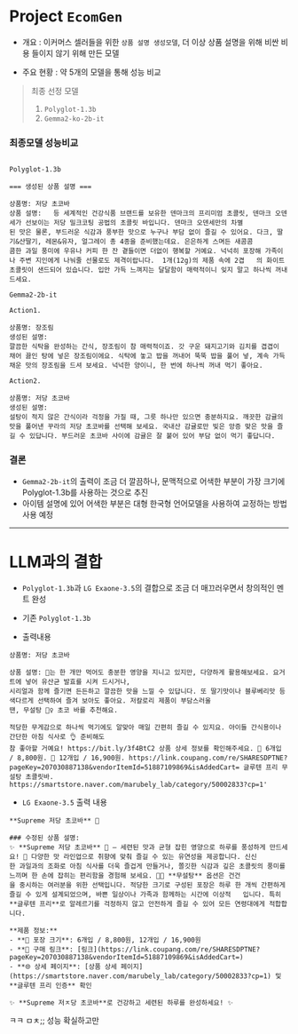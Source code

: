 # Project `EcomGen`

- 개요 : 이커머스 셀러들을 위한 `상품 설명 생성모델`, 더 이상 상품 설명을 위해 비싼 비용 들이지 않기 위해 만든 모델 


- 주요 현황 : 약 5개의 모델을 통해 성능 비교 

> 최종 선정 모델 
> 1. `Polyglot-1.3b`
> 2. `Gemma2-ko-2b-it`

### 최종모델 성능비교 

``` text

Polyglot-1.3b

=== 생성된 상품 설명 ===

상품명: 저당 초코바
상품 설명:   등 세계적인 건강식품 브랜드를 보유한 덴마크의 프리미엄 초콜릿, 덴마크 오덴세가 선보이는 저당 밀크코팅 공법의 초콜릿 바입니다. 덴마크 오덴세만의 차별
된 맛은 물론, 부드러운 식감과 풍부한 맛으로 누구나 부담 없이 즐길 수 있어요. 다크, 딸기&산딸기, 레몬&유자, 얼그레이 총 4종을 준비했는데요. 은은하게 스며든 새콤콤
콤한 과일 풍미에 우유나 커피 한 잔 곁들이면 더없이 행복할 거예요. 넉넉히 포장해 가족이나 주변 지인에게 나눠줄 선물로도 제격이랍니다.  1개(12g)의 제품 속에 2겹   의 화이트초콜릿이 샌드되어 있습니다. 입안 가득 느껴지는 달달함이 매력적이니 잊지 말고 하나씩 꺼내드세요.  
```


```text
Gemma2-2b-it 

Action1. 

상품명: 장조림
생성된 설명:
깔끔한 식탁을 완성하는 간식, 장조림이 참 매력적이죠. 갓 구운 돼지고기와 김치를 겹겹이 채어 끓인 탕에 넣은 장조림이에요. 식탁에 놓고 밥을 꺼내어 뚝뚝 밥을 풀어 넣, 계속 가득 채운 맛의 장조림을 드셔 보세요. 넉넉한 양이니, 한 번에 하나씩 꺼내 먹기 좋아요.

Action2. 

상품명: 저당 초코바
생성된 설명:
설탕이 적지 않은 간식이라 걱정을 가질 때, 그릇 하나만 있으면 충분하지요. 깨끗한 감귤의 맛을 풀어낸 꾸라의 저당 초코바를 선택해 보세요. 국내산 감귤로만 빚은 앙증 맞은 맛을 즐길 수 있답니다. 부드러운 초코바 사이에 감귤은 잘 붙어 있어 부담 없이 먹기 좋답니다.
```

### 결론 

- `Gemma2-2b-it`의 출력이 조금 더 깔끔하나, 문맥적으로 어색한 부분이 가장 크기에 Polyglot-1.3b를 사용하는 것으로 추진 
- 아이템 설명에 있어 어색한 부분은 대형 한국형 언어모델을 사용하여 교정하는 방법 사용 예정

----

# LLM과의 결합 

- `Polyglot-1.3b`과 `LG Exaone-3.5`의 결합으로 조금 더 매끄러우면서 창의적인 멘트 완성 
    
  
- 기존 `Polyglot-1.3b` 

- 출력내용 
``` text
상품명: 저당 초코바

상품 설명: 🍫는 한 개만 먹어도 충분한 영양을 지니고 있지만, 다양하게 활용해보세요. 요거트에 넣어 유산균 발효를 시켜 드시거나, 
시리얼과 함께 즐기면 든든하고 깔끔한 맛을 느낄 수 있답니다. 또 딸기맛이나 블루베리맛 등 색다르게 선택하여 즐겨 보아도 좋아요. 저칼로리 제품이 부담스러울 
땐, 무설탕 🙅♀️ 초코 바를 추천해요. 

적당한 무게감으로 하나씩 먹기에도 알맞아 매일 간편히 즐길 수 있지요. 아이들 간식용이나 간단한 아침 식사로 👌 준비해도  
참 좋아할 거예요! https://bit.ly/3f4BtC2 상품 상세 정보를 확인해주세요. 📢 6개입 / 8,800원. 🎈 12개입 / 16,900원. https://link.coupang.com/re/SHARESDPTNE?pageKey=207030887138&vendorItemId=51887109869&isAddedCart= 글루텐 프리 무설탕 초콜릿바. https://smartstore.naver.com/marubely_lab/category/50002833?cp=1'
```

- `LG Exaone-3.5` 출력 내용
```text
**Supreme 저당 초코바** 🍫

### 수정된 상품 설명:
✨ **Supreme 저당 초코바** 🍫 – 세련된 맛과 균형 잡힌 영양으로 하루를 풍성하게 만드세요! 🥰 다양한 맛 라인업으로 취향에 맞춰 즐길 수 있는 유연성을 제공합니다. 신신
한 과일과의 조화로 아침 식사를 더욱 즐겁게 만들거나, 쫄깃한 식감과 깊은 초콜릿의 풍미를 느끼며 한 손에 잡히는 편리함을 경험해 보세요. 🍓🥩 **무설탕** 옵션은 건건
을 중시하는 여러분을 위한 선택입니다. 적당한 크기로 구성된 포장은 하루 한 개씩 간편하게 즐길 수 있게 설계되었으며, 바쁜 일상이나 가족과 함께하는 시간에 이상적   입니다. 특히 **글루텐 프리**로 알레르기를 걱정하지 않고 안전하게 즐길 수 있어 모든 연령대에게 적합합니다.

**제품 정보:**
- **📐 포장 크기**: 6개입 / 8,800원, 12개입 / 16,900원
- **📌 구매 링크**: [링크](https://link.coupang.com/re/SHARESDPTNE?pageKey=207030887138&vendorItemId=51887109869&isAddedCart=)
- **🌐 상세 페이지**: [상품 상세 페이지](https://smartstore.naver.com/marubely_lab/category/50002833?cp=1) 및 **글루텐 프리 인증** 확인

✨ **Supreme 저ㅈ당 초코바**로 건강하고 세련된 하루를 완성하세요! ✨
```

ㅋㅋ ㅁㅊ;; 성능 확실하고만
